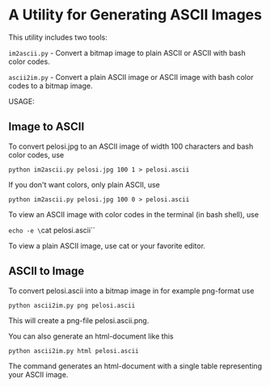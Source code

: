 A Utility for Generating ASCII Images
=====================================

This utility includes two tools:

`im2ascii.py` - Convert a bitmap image to plain ASCII or ASCII with bash
                color codes.

`ascii2im.py` - Convert a plain ASCII image or ASCII image with bash
                color codes to a bitmap image.

USAGE:

Image to ASCII
--------------

To convert pelosi.jpg to an ASCII image of width 100 characters and
bash color codes, use

   `python im2ascii.py pelosi.jpg 100 1 > pelosi.ascii`

If you don't want colors, only plain ASCII, use

   `python im2ascii.py pelosi.jpg 100 0 > pelosi.ascii`

To view an ASCII image with color codes in the terminal (in bash
shell), use

   `echo -e \`cat pelosi.ascii\``

To view a plain ASCII image, use cat or your favorite editor.

ASCII to Image
--------------

To convert pelosi.ascii into a bitmap image in for example png-format
use

  `python ascii2im.py png pelosi.ascii`

This will create a png-file pelosi.ascii.png.

You can also generate an html-document like this

  `python ascii2im.py html pelosi.ascii`

The command generates an html-document with a single table
representing your ASCII image.